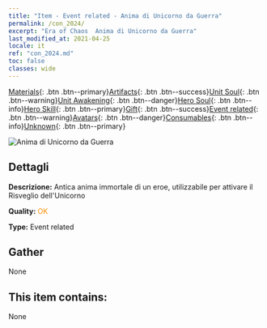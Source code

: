 ```yaml
---
title: "Item - Event related - Anima di Unicorno da Guerra"
permalink: /con_2024/
excerpt: "Era of Chaos  Anima di Unicorno da Guerra"
last_modified_at: 2021-04-25
locale: it
ref: "con_2024.md"
toc: false
classes: wide
---
```

 [Materials](/ItemsIT/){: .btn .btn--primary}[Artifacts](/ItemsIT/Artifacts/){: .btn .btn--success}[Unit Soul](/ItemsIT/UnitSoul/){: .btn .btn--warning}[Unit Awakening](/ItemsIT/UnitAwakening/){: .btn .btn--danger}[Hero Soul](/ItemsIT/HeroSoul/){: .btn .btn--info}[Hero Skill](/ItemsIT/HeroSkill/){: .btn .btn--primary}[Gift](/ItemsIT/Gift/){: .btn .btn--success}[Event related](/ItemsIT/Events/){: .btn .btn--warning}[Avatars](/ItemsIT/Avatars/){: .btn .btn--danger}[Consumables](/ItemsIT/Consumables/){: .btn .btn--info}[Unknown](/ItemsIT/Unknown/){: .btn .btn--primary}

 ![Anima di Unicorno da Guerra](/images/t/juexing_206.png)

## Dettagli
 **Descrizione:** Antica anima immortale di un eroe, utilizzabile per attivare il Risveglio dell'Unicorno

 **Quality:** <span style="color: #FF8C00">OK</span>

 **Type:** Event related

## Gather

  None

## This item contains:

  None

